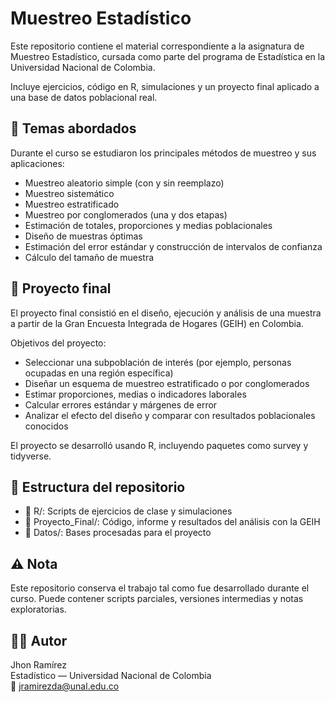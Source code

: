 # Muestreo Estadístico

Este repositorio contiene el material correspondiente a la asignatura de Muestreo Estadístico, cursada como parte del programa de Estadística en la Universidad Nacional de Colombia.

Incluye ejercicios, código en R, simulaciones y un proyecto final aplicado a una base de datos poblacional real.

## 🎯 Temas abordados

Durante el curso se estudiaron los principales métodos de muestreo y sus aplicaciones:

- Muestreo aleatorio simple (con y sin reemplazo)
- Muestreo sistemático
- Muestreo estratificado
- Muestreo por conglomerados (una y dos etapas)
- Estimación de totales, proporciones y medias poblacionales
- Diseño de muestras óptimas
- Estimación del error estándar y construcción de intervalos de confianza
- Cálculo del tamaño de muestra

## 🧪 Proyecto final

El proyecto final consistió en el diseño, ejecución y análisis de una muestra a partir de la Gran Encuesta Integrada de Hogares (GEIH) en Colombia.

Objetivos del proyecto:

- Seleccionar una subpoblación de interés (por ejemplo, personas ocupadas en una región específica)
- Diseñar un esquema de muestreo estratificado o por conglomerados
- Estimar proporciones, medias o indicadores laborales
- Calcular errores estándar y márgenes de error
- Analizar el efecto del diseño y comparar con resultados poblacionales conocidos

El proyecto se desarrolló usando R, incluyendo paquetes como survey y tidyverse.

## 📂 Estructura del repositorio

- 📁 R/: Scripts de ejercicios de clase y simulaciones
- 📁 Proyecto_Final/: Código, informe y resultados del análisis con la GEIH
- 📁 Datos/: Bases procesadas para el proyecto

## ⚠️ Nota

Este repositorio conserva el trabajo tal como fue desarrollado durante el curso. Puede contener scripts parciales, versiones intermedias y notas exploratorias.

## 👨‍💻 Autor

Jhon Ramírez  
Estadístico — Universidad Nacional de Colombia  
📧 jramirezda@unal.edu.co
